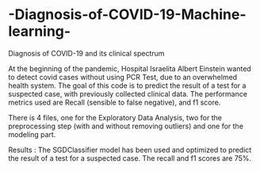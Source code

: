# -Diagnosis-of-COVID-19-Machine-learning-
 Diagnosis of COVID-19 and its clinical spectrum

At the beginning of the pandemic, Hospital Israelita Albert Einstein wanted to detect covid cases without using PCR Test, due to an overwhelmed health system.
The goal of this code is to predict the result of a test for a suspected case, with previously collected clinical data.
The performance metrics used are Recall (sensible to false negative), and f1 score. 

There is 4 files, one for the Exploratory Data Analysis, two for the preprocessing step (with and without removing outliers) and one for the modeling part. 


Results : The SGDClassifier model has been used and optimized to predict the result of a test for a suspected case.
The recall and f1 scores are 75%.
